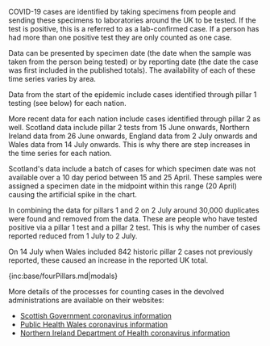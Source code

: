 COVID-19 cases are identified by taking specimens from people and sending these specimens to laboratories around the UK to be tested. If the test is positive, this is a referred to as a lab-confirmed case.  If a person has had more than one positive test they are only counted as one case.

Data can be presented by specimen date (the date when the sample was taken from the person being tested) or by reporting date (the date the case was first included in the published totals).  The availability of each of these time series varies by area.

Data from the start of the epidemic include cases identified through pillar 1 testing (see below) for each nation.

More recent data for each nation include cases identified through pillar 2 as well.  Scotland data include pillar 2 tests from 15 June onwards, Northern Ireland data from 26 June onwards, England data from 2 July onwards and Wales data from 14 July onwards.  This is why there are step increases in the time series for each nation.

Scotland's data include a batch of cases for which specimen date was not available over a 10 day period between 15 and 25 April. These samples were assigned a specimen date in the midpoint within this range (20 April) causing the artificial spike in the chart.

In combining the data for pillars 1 and 2 on 2 July around 30,000 duplicates were found and removed from the data.  These are people who have tested positive via a pillar 1 test and a pillar 2 test.  This is why the number of cases reported reduced from 1 July to 2 July.

On 14 July when Wales included 842 historic pillar 2 cases not previously reported, these caused an increase in the reported UK total.

{inc:base/fourPillars.md|modals}

More details of the processes for counting cases in the devolved administrations are available on their websites:

* [Scottish Government coronavirus information](https://www.gov.scot/coronavirus-covid-19/)
* [Public Health Wales coronavirus information](https://covid19-phwstatement.nhs.wales/)
* [Northern Ireland Department of Health coronavirus information](https://www.health-ni.gov.uk/news/)
